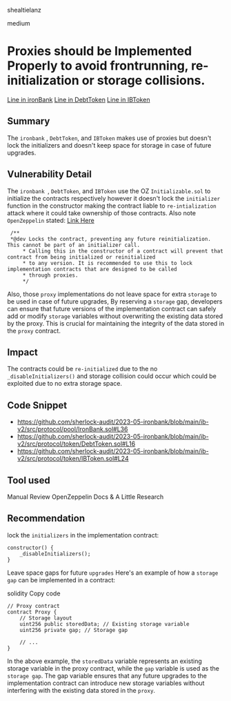 shealtielanz

medium

# Proxies should be Implemented Properly to avoid frontrunning, re-initialization or storage collisions.

[Line in ironBank](https://github.com/sherlock-audit/2023-05-ironbank/blob/main/ib-v2/src/protocol/pool/IronBank.sol#L36)
[Line in DebtToken](https://github.com/sherlock-audit/2023-05-ironbank/blob/main/ib-v2/src/protocol/token/DebtToken.sol#L16)
[Line in IBToken](https://github.com/sherlock-audit/2023-05-ironbank/blob/main/ib-v2/src/protocol/token/IBToken.sol#L24)
## Summary
The `ironbank` , `DebtToken`, and `IBToken` makes use of proxies but doesn't lock the initializers and doesn't keep space for storage in case of future upgrades.
## Vulnerability Detail
The `ironbank `, `DebtToken`, and `IBToken` use the OZ `Initializable.sol` to initialize the contracts respectively however it doesn't lock the `initializer` function in the constructor making the contract liable to `re-intialization` attack where it could take ownership of those contracts.
Also note `OpenZeppelin` stated:
[Link Here](https://github.com/OpenZeppelin/openzeppelin-contracts-upgradeable/blob/d2d9e90c479ad5025eca996c2229cd2488283290/contracts/proxy/utils/Initializable.sol#LL138C1-L141C24)
```solidity
 /**    
 *@dev Locks the contract, preventing any future reinitialization. This cannot be part of an initializer call.
     * Calling this in the constructor of a contract will prevent that contract from being initialized or reinitialized
     * to any version. It is recommended to use this to lock implementation contracts that are designed to be called
     * through proxies.
     */
```
Also, those `proxy` implementations do not leave space for extra `storage` to be used in case of future upgrades,
By reserving a `storage` gap, developers can ensure that future versions of the implementation contract can safely add or modify `storage` variables without overwriting the existing data stored by the proxy. This is crucial for maintaining the integrity of the data stored in the `proxy` contract.
## Impact
The contracts could be `re-initialized` due to the no  `_disableInitializers()` and storage collision could occur which could be exploited due to no extra storage space.
## Code Snippet
- https://github.com/sherlock-audit/2023-05-ironbank/blob/main/ib-v2/src/protocol/pool/IronBank.sol#L36
- https://github.com/sherlock-audit/2023-05-ironbank/blob/main/ib-v2/src/protocol/token/DebtToken.sol#L16
- https://github.com/sherlock-audit/2023-05-ironbank/blob/main/ib-v2/src/protocol/token/IBToken.sol#L24
## Tool used

Manual Review OpenZeppelin Docs & A Little Research

## Recommendation
lock the `initializers` in the implementation contract:

```solidity
constructor() {
    _disableInitializers();
}
```
Leave space gaps for future `upgrades`
Here's an example of how a `storage gap` can be implemented in a contract:

solidity
Copy code
```solidity
// Proxy contract
contract Proxy {
    // Storage layout
    uint256 public storedData; // Existing storage variable
    uint256 private gap; // Storage gap

    // ...
}
```
In the above example, the `storedData` variable represents an existing storage variable in the proxy contract, while the `gap` variable is used as the `storage gap`. The gap variable ensures that any future upgrades to the implementation contract can introduce new storage variables without interfering with the existing data stored in the `proxy`.
